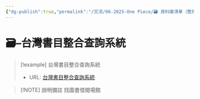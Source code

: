 ```yaml
---
{"dg-publish":true,"permalink":"/交流/06-2025-One Piece/🗃️ 資料庫清單（整理中）/台灣書目整合查詢系統/","title":"台灣書目整合查詢系統","tags":["🗃️資料庫","書籍作品"],"noteIcon":"3","created":"2025-05-29T12:15:12.180+08:00","updated":"2025-05-29T21:15:18.800+08:00"}
---
```




# 🗃️–台灣書目整合查詢系統



> [!example] 台灣書目整合查詢系統
> - URL: [台灣書目整合查詢系統](https://metadata.ncl.edu.tw/blstkmc/blstkm#tudorkmtop)



> [!NOTE] 說明備註
> 找圖書借閱場館


